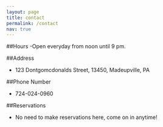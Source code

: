 ```yaml
---
layout: page
title: contact
permalink: /contact
nav: true
---
```


##Hours
-Open everyday from noon until 9 pm.

##Address 
- 123 Dontgomcdonalds Street, 13450, Madeupville, PA 

##Phone Number
- 724-024-0960 

##Reservations
- No need to make reservations here, come on in anytime!


